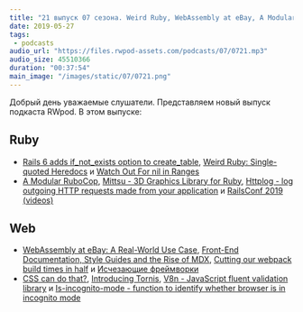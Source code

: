 ```yaml
---
title: "21 выпуск 07 сезона. Weird Ruby, WebAssembly at eBay, A Modular RuboCop, Mittsu, Tornis, V8n, Is-incognito-mode и прочее"
date: 2019-05-27
tags:
 - podcasts
audio_url: "https://files.rwpod-assets.com/podcasts/07/0721.mp3"
audio_size: 45510366
duration: "00:37:54"
main_image: "/images/static/07/0721.png"
---
```


Добрый день уважаемые слушатели. Представляем новый выпуск подкаста RWpod. В этом выпуске:

## Ruby

 - [Rails 6 adds if_not_exists option to create_table](https://blog.bigbinary.com/2019/05/22/rails-6-adds-if_not_exists-option-to-create_table.html), [Weird Ruby: Single-quoted Heredocs](https://metaredux.com/posts/2019/05/22/weird-ruby-single-quoted-heredocs.html) и [Watch Out For nil in Ranges](https://andycroll.com/ruby/watch-out-for-nils-in-ranges/)
 - [A Modular RuboCop](https://metaredux.com/posts/2019/05/22/a-modular-rubocop.html), [Mittsu - 3D Graphics Library for Ruby](https://github.com/jellymann/mittsu), [Httplog - log outgoing HTTP requests made from your application](https://github.com/trusche/httplog) и [RailsConf 2019 (videos)](https://www.youtube.com/playlist?list=PLE7tQUdRKcyaOq3HlRm9h_Q_WhWKqm5xc)

## Web

 - [WebAssembly at eBay: A Real-World Use Case](https://www.ebayinc.com/stories/blogs/tech/webassembly-at-ebay-a-real-world-use-case/), [Front-End Documentation, Style Guides and the Rise of MDX](https://css-tricks.com/front-end-documentation-style-guides-and-the-rise-of-mdx/), [Cutting our webpack build times in half](https://www.cargurus.dev/Cutting-our-webpack-build-time-in-half/) и [Исчезающие фреймворки](https://habr.com/ru/company/oleg-bunin/blog/450822/)
 - [CSS can do that?](https://dev.to/ananyaneogi/css-can-do-that-18g7), [Introducing Tornis](https://tornis.robbowen.digital/), [V8n - JavaScript fluent validation library](https://github.com/imbrn/v8n) и [Is-incognito-mode - function to identify whether browser is in incognito mode](https://github.com/yankouskia/is-incognito-mode)

